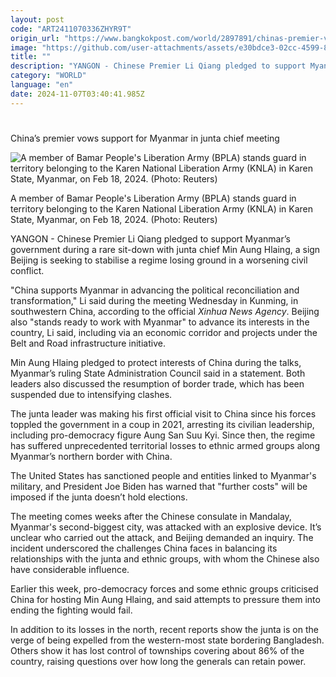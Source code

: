 ```yaml
---
layout: post
code: "ART2411070336ZHYR9T"
origin_url: "https://www.bangkokpost.com/world/2897891/chinas-premier-vows-support-for-myanmar-in-junta-chief-meeting"
image: "https://github.com/user-attachments/assets/e30bdce3-02cc-4599-8cf7-c26d0127b72c"
title: ""
description: "YANGON - Chinese Premier Li Qiang pledged to support Myanmar’s government during a rare sit-down with junta chief Min Aung Hlaing, a sign Beijing is seeking to stabilise a regime losing ground in a worsening civil conflict."
category: "WORLD"
language: "en"
date: 2024-11-07T03:40:41.985Z
---
```


# 

China’s premier vows support for Myanmar in junta chief meeting

![A member of Bamar People's Liberation Army (BPLA) stands guard in territory belonging to the Karen National Liberation Army (KNLA) in Karen State, Myanmar, on Feb 18, 2024. (Photo: Reuters)](https://github.com/user-attachments/assets/a7cebff9-c4ae-45d5-8fba-03dd346b4fbc)

A member of Bamar People's Liberation Army (BPLA) stands guard in territory belonging to the Karen National Liberation Army (KNLA) in Karen State, Myanmar, on Feb 18, 2024. (Photo: Reuters)

YANGON - Chinese Premier Li Qiang pledged to support Myanmar’s government during a rare sit-down with junta chief Min Aung Hlaing, a sign Beijing is seeking to stabilise a regime losing ground in a worsening civil conflict.

"China supports Myanmar in advancing the political reconciliation and transformation," Li said during the meeting Wednesday in Kunming, in southwestern China, according to the official _Xinhua News Agency_. Beijing also "stands ready to work with Myanmar" to advance its interests in the country, Li said, including via an economic corridor and projects under the Belt and Road infrastructure initiative.

Min Aung Hlaing pledged to protect interests of China during the talks, Myanmar’s ruling State Administration Council said in a statement. Both leaders also discussed the resumption of border trade, which has been suspended due to intensifying clashes.

The junta leader was making his first official visit to China since his forces toppled the government in a coup in 2021, arresting its civilian leadership, including pro-democracy figure Aung San Suu Kyi. Since then, the regime has suffered unprecedented territorial losses to ethnic armed groups along Myanmar’s northern border with China.

The United States has sanctioned people and entities linked to Myanmar's military, and President Joe Biden has warned that "further costs" will be imposed if the junta doesn’t hold elections.

The meeting comes weeks after the Chinese consulate in Mandalay, Myanmar's second-biggest city, was attacked with an explosive device. It’s unclear who carried out the attack, and Beijing demanded an inquiry. The incident underscored the challenges China faces in balancing its relationships with the junta and ethnic groups, with whom the Chinese also have considerable influence. 

Earlier this week, pro-democracy forces and some ethnic groups criticised China for hosting Min Aung Hlaing, and said attempts to pressure them into ending the fighting would fail.

In addition to its losses in the north, recent reports show the junta is on the verge of being expelled from the western-most state bordering Bangladesh. Others show it has lost control of townships covering about 86% of the country, raising questions over how long the generals can retain power.